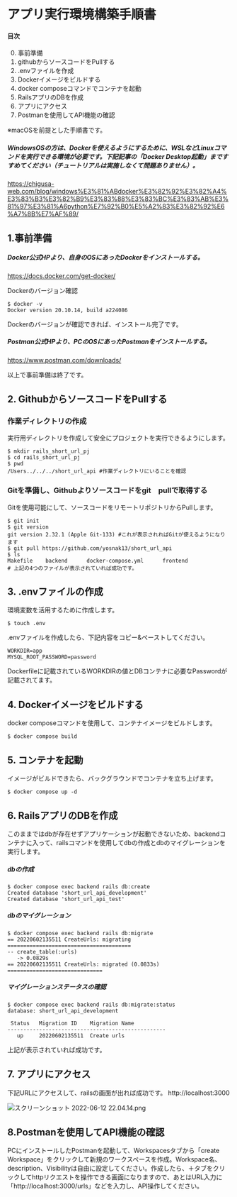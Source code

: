 # アプリ実行環境構築手順書
#### 目次
0. 事前準備
0. githubからソースコードをPullする
0. .envファイルを作成
0. Dockerイメージをビルドする
0. docker composeコマンドでコンテナを起動
0. RailsアプリのDBを作成
0. アプリにアクセス
0. Postmanを使用してAPI機能の確認

※macOSを前提とした手順書です。
##### WindowsOSの方は、Dockerを使えるようにするために、WSLなどLinuxコマンドを実行できる環境が必要です。下記記事の「Docker Desktop起動」まですすめてください（チュートリアルは実施しなくて問題ありません）。
https://chigusa-web.com/blog/windows%E3%81%ABdocker%E3%82%92%E3%82%A4%E3%83%B3%E3%82%B9%E3%83%88%E3%83%BC%E3%83%AB%E3%81%97%E3%81%A6python%E7%92%B0%E5%A2%83%E3%82%92%E6%A7%8B%E7%AF%89/


## 1.事前準備

##### Docker公式HPより、自身のOSにあったDockerをインストールする。
https://docs.docker.com/get-docker/


Dockerのバージョン確認
```terminal
$ docker -v
Docker version 20.10.14, build a224086
```
Dockerのバージョンが確認できれば、インストール完了です。

##### Postman公式HPより、PCのOSにあったPostmanをインストールする。

https://www.postman.com/downloads/

以上で事前準備は終了です。

## 2. GithubからソースコードをPullする

### 作業ディレクトリの作成
実行用ディレクトリを作成して安全にプロジェクトを実行できるようにします。
```terminal
$ mkdir rails_short_url_pj
$ cd rails_short_url_pj
$ pwd
/Users../../../short_url_api #作業ディレクトリにいることを確認
```

### Gitを準備し、Githubよりソースコードをgit　pullで取得する
Gitを使用可能にして、ソースコードをリモートリポジトリからPullします。
```terminal
$ git init
$ git version
git version 2.32.1 (Apple Git-133) #これが表示されればGitが使えるようになります
$ git pull https://github.com/yosnak13/short_url_api
$ ls
Makefile    backend      docker-compose.yml      frontend
# 上記の4つのファイルが表示されていれば成功です。
```


## 3. .envファイルの作成
環境変数を活用するために作成します。

```terminal
$ touch .env
```
.envファイルを作成したら、下記内容をコピー&ペーストしてください。

```.env
WORKDIR=app
MYSQL_ROOT_PASSWORD=password
```
Dockerfileに記載されているWORKDIRの値とDBコンテナに必要なPasswordが記載されてます。

## 4. Dockerイメージをビルドする
docker composeコマンドを使用して、コンテナイメージをビルドします。

```terminal
$ docker compose build
```

## 5. コンテナを起動
イメージがビルドできたら、バックグラウンドでコンテナを立ち上げます。
```terminal
$ docker compose up -d
```

## 6. RailsアプリのDBを作成
このままではdbが存在せずアプリケーションが起動できないため、backendコンテナに入って、railsコマンドを使用してdbの作成とdbのマイグレーションを実行します。

##### dbの作成
```terminal
$ docker compose exec backend rails db:create
Created database 'short_url_api_development'
Created database 'short_url_api_test'
```

##### dbのマイグレーション
```terminal
$ docker compose exec backend rails db:migrate
== 20220602135511 CreateUrls: migrating =======================================
-- create_table(:urls)
   -> 0.0829s
== 20220602135511 CreateUrls: migrated (0.0833s) ==============================
```

##### マイグレーションステータスの確認
```terminal
$ docker compose exec backend rails db:migrate:status
database: short_url_api_development

 Status   Migration ID    Migration Name
--------------------------------------------------
   up     20220602135511  Create urls
```
上記が表示されていれば成功です。

## 7. アプリにアクセス
下記URLにアクセスして、railsの画面が出れば成功です。
http://localhost:3000

![スクリーンショット 2022-06-12 22.04.14.png](https://qiita-image-store.s3.ap-northeast-1.amazonaws.com/0/674242/4f9d3394-ab6d-bfce-51d1-2d551de30e13.png)

## 8.Postmanを使用してAPI機能の確認
PCにインストールしたPostmanを起動して、Workspacesタブから「create Workspace」をクリックして新規のワークスペースを作成。Workspace名、description、Visibilityは自由に設定してください。作成したら、＋タブをクリックしてhttpリクエストを操作できる画面になりますので、あとはURL入力に「http://localhost:3000/urls」などを入力し、API操作してください。
